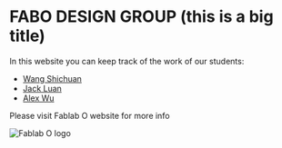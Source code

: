 # FABO DESIGN GROUP (this is a big title)
In this website you can keep track of the work of our students:

* [Wang Shichuan](https://wangshichuan.github.io/Project-ReuseWaterAtHome/)
* [Jack Luan](https://jddwx.github.io/123456/)
* [Alex Wu](https://odmkm.github.io/HECZ_2018134/)

Please visit Fablab O website for more info

![Fablab O logo](http://fabacademy.org/2019/labs/oshanghai/images/fablabsio-image.jpg)
